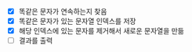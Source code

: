 - [X] 똑같은 문자가 연속하는지 찾음
- [X] 똑같은 문자가 있는 문자열 인덱스를 저장
- [X] 해당 인덱스에 있는 문자를 제거해서 새로운 문자열을 만듦
- [ ] 결과를 출력
